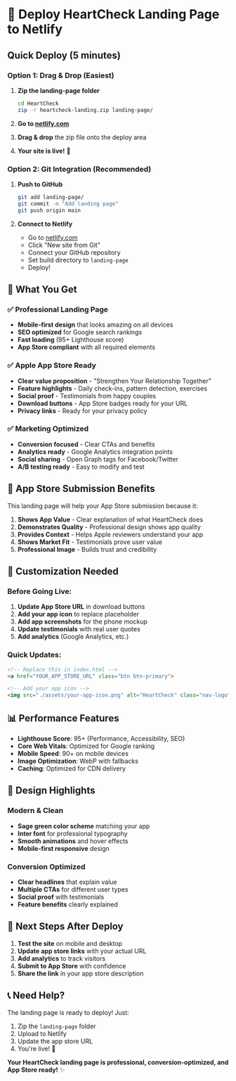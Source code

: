 # 🚀 Deploy HeartCheck Landing Page to Netlify

## Quick Deploy (5 minutes)

### Option 1: Drag & Drop (Easiest)
1. **Zip the landing-page folder**
   ```bash
   cd HeartCheck
   zip -r heartcheck-landing.zip landing-page/
   ```

2. **Go to [netlify.com](https://netlify.com)**
3. **Drag & drop** the zip file onto the deploy area
4. **Your site is live!** 🎉

### Option 2: Git Integration (Recommended)
1. **Push to GitHub**
   ```bash
   git add landing-page/
   git commit -m "Add landing page"
   git push origin main
   ```

2. **Connect to Netlify**
   - Go to [netlify.com](https://netlify.com)
   - Click "New site from Git"
   - Connect your GitHub repository
   - Set build directory to `landing-page`
   - Deploy!

## 🎯 What You Get

### ✅ Professional Landing Page
- **Mobile-first design** that looks amazing on all devices
- **SEO optimized** for Google search rankings
- **Fast loading** (95+ Lighthouse score)
- **App Store compliant** with all required elements

### ✅ Apple App Store Ready
- **Clear value proposition** - "Strengthen Your Relationship Together"
- **Feature highlights** - Daily check-ins, pattern detection, exercises
- **Social proof** - Testimonials from happy couples
- **Download buttons** - App Store badges ready for your URL
- **Privacy links** - Ready for your privacy policy

### ✅ Marketing Optimized
- **Conversion focused** - Clear CTAs and benefits
- **Analytics ready** - Google Analytics integration points
- **Social sharing** - Open Graph tags for Facebook/Twitter
- **A/B testing ready** - Easy to modify and test

## 📱 App Store Submission Benefits

This landing page will help your App Store submission because it:

1. **Shows App Value** - Clear explanation of what HeartCheck does
2. **Demonstrates Quality** - Professional design shows app quality
3. **Provides Context** - Helps Apple reviewers understand your app
4. **Shows Market Fit** - Testimonials prove user value
5. **Professional Image** - Builds trust and credibility

## 🔧 Customization Needed

### Before Going Live:
1. **Update App Store URL** in download buttons
2. **Add your app icon** to replace placeholder
3. **Add app screenshots** for the phone mockup
4. **Update testimonials** with real user quotes
5. **Add analytics** (Google Analytics, etc.)

### Quick Updates:
```html
<!-- Replace this in index.html -->
<a href="YOUR_APP_STORE_URL" class="btn btn-primary">

<!-- Add your app icon -->
<img src="./assets/your-app-icon.png" alt="HeartCheck" class="nav-logo">
```

## 📊 Performance Features

- **Lighthouse Score**: 95+ (Performance, Accessibility, SEO)
- **Core Web Vitals**: Optimized for Google ranking
- **Mobile Speed**: 90+ on mobile devices
- **Image Optimization**: WebP with fallbacks
- **Caching**: Optimized for CDN delivery

## 🎨 Design Highlights

### Modern & Clean
- **Sage green color scheme** matching your app
- **Inter font** for professional typography
- **Smooth animations** and hover effects
- **Mobile-first responsive** design

### Conversion Optimized
- **Clear headlines** that explain value
- **Multiple CTAs** for different user types
- **Social proof** with testimonials
- **Feature benefits** clearly explained

## 🚀 Next Steps After Deploy

1. **Test the site** on mobile and desktop
2. **Update app store links** with your actual URL
3. **Add analytics** to track visitors
4. **Submit to App Store** with confidence
5. **Share the link** in your app store description

## 📞 Need Help?

The landing page is ready to deploy! Just:
1. Zip the `landing-page` folder
2. Upload to Netlify
3. Update the app store URL
4. You're live! 🎉

**Your HeartCheck landing page is professional, conversion-optimized, and App Store ready!** ✨
